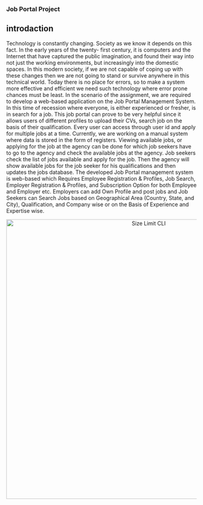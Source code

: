 ### Job Portal Project 

## introdaction 

Technology is constantly changing. Society as we know it depends on this fact. In the early years of the twenty- first century, it is computers and the Internet that have captured the public imagination, and found their way into not just the working environments, but increasingly into the domestic spaces. In this modern society, if we are not capable of coping up with these changes then we are not going to stand or survive anywhere in this technical world. Today there is no place for errors, so to make a system more effective and efficient we need such technology where error prone chances must be least. In the scenario of the assignment, we are required to develop a web-based application on the Job Portal Management System. In this time of recession where everyone, is either experienced or fresher, is in search for a job. This job portal can prove to be very helpful since it allows users of different profiles to upload their CVs, search job on the basis of their qualification. Every user can access through user id and apply for multiple jobs at a time. Currently, we are working on a manual system where data is stored in the form of registers. Viewing available jobs, or applying for the job at the agency can be done for which job seekers have to go to the agency and check the available jobs at the agency. Job seekers check the list of jobs available and apply for the job. Then the agency will show available jobs for the job seeker for his qualifications and then updates the jobs database. The developed Job Portal management system is web-based which Requires Employee Registration & Profiles, Job Search, Employer Registration & Profiles, and Subscription Option for both Employee and Employer etc. Employers can add Own Profile and post jobs and Job Seekers can Search Jobs based on Geographical Area (Country, State, and City), Qualification, and Company wise or on the Basis of Experience and Expertise wise.

<p align="center">
  <img src="./asset
/image/Capture111.PNG " alt="Size Limit CLI" width="738">
</p>

